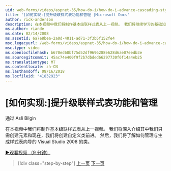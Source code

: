 ```yaml
---
uid: web-forms/videos/aspnet-35/how-do-i/how-do-i-advance-cascading-style-sheet-features-and-management
title: '[如何实现:]提升级联样式表功能和管理 |Microsoft Docs'
author: rick-anderson
description: 在本视频中我们将制作基本级联样式表从上一视频。 我们将继续学习的基础知识以外我们刚刚创建的元素和...
ms.author: riande
ms.date: 02/14/2008
ms.assetid: 6a7e8bea-2a0d-4011-ad71-3f3b5f152fe4
msc.legacyurl: /web-forms/videos/aspnet-35/how-do-i/how-do-i-advance-cascading-style-sheet-features-and-management
msc.type: video
ms.openlocfilehash: b670ed68bf75d52df9696288e628d6ae07eedb3e
ms.sourcegitcommit: 45ac74e400f9f2b7dbded66297730f6f14a4eb25
ms.translationtype: MT
ms.contentlocale: zh-CN
ms.lasthandoff: 08/16/2018
ms.locfileid: "41832923"
---
```

<a name="how-do-i-advance-cascading-style-sheet-features-and-management"></a>[如何实现:]提升级联样式表功能和管理
====================
通过 Asli Bilgin

在本视频中我们将制作基本级联样式表从上一视频。 我们将深入介绍其中我们只需创建元素和现在，我们将创建自定义类前进。 然后，我们将了解如何管理与生成样式表向导的 Visual Studio 2008 的类。

[&#9654;观看视频 （9 分钟）](https://channel9.msdn.com/Blogs/ASP-NET-Site-Videos/how-do-i-advance-cascading-style-sheet-features-and-management)

> [!div class="step-by-step"]
> [上一页](how-do-i-adding-elements-to-a-css-file-and-create-new-css-on-the-fly.md)
> [下一页](how-do-i-converting-a-net-20-windows-forms-application-to-net-35.md)
